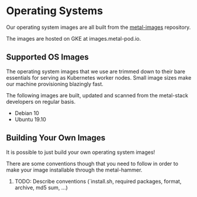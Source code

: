 # Operating Systems

Our operating system images are all built from the [metal-images](https://github.com/metal-stack/metal-images) repository.

The images are hosted on GKE at images.metal-pod.io.

## Supported OS Images

The operating system images that we use are trimmed down to their bare essentials for serving as Kubernetes worker nodes. Small image sizes make our machine provisioning blazingly fast.

The following images are built, updated and scanned from the metal-stack developers on regular basis.

- Debian 10
- Ubuntu 19.10

## Building Your Own Images

It is possible to just build your own operating system images!

There are some conventions though that you need to follow in order to make your image installable through the metal-hammer.

1. TODO: Describe conventions (`install.sh, required packages, format, archive, md5 sum, ...)
